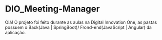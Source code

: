 # DIO_Meeting-Manager

Olá! O projeto foi feito durante as aulas na Digital Innovation One, as pastas possuem o Back(Java | SpringBoot)/ Frond-end(JavaScript | Angular) da aplicação.
